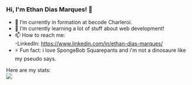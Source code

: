 ### Hi, I'm Ethan Dias Marques! 👋

- 🔭 I’m currently in formation at becode Charleroi.
- 🌱 I’m currently learning a lot of stuff about web development! 
- 📫 How to reach me: <br>
-LinkedIn: https://www.linkedin.com/in/ethan-dias-marques/
- ⚡ Fun fact: i love SpongeBob Squarepants and i'm not a dinosaure like my pseudo says.

Here are my stats:<br>
<img src="https://github-readme-stats.vercel.app/api?username=Ethanosaure&&show_icons=true&title_color=ffffff&icon_color=bb2acf&text_color=daf7dc&bg_color=14213d">


<!--
- 👯 I’m looking to collaborate on ...
- 🤔 I’m looking for help with ...
- 💬 Ask me about ...
- 😄 Pronouns: ...

-->
